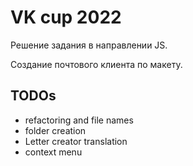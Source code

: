 # VK cup 2022

Решение задания в направлении JS.

Создание почтового клиента по макету.

## TODOs
- refactoring and file names
- folder creation
- Letter creator translation
- context menu